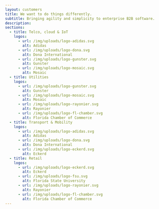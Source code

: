 ```yaml
---
layout: customers
title: We want to do things differently.
subtitle: Bringing agility and simplicity to enterprise B2B software.
description:
sections:
  - title: Telco, cloud & IoT
    logos:
      - url: /img/uploads/logo-adidas.svg
        alt: Adidas
      - url: /img/uploads/logo-dona.svg
        alt: Dona International
      - url: /img/uploads/logo-gunster.svg
        alt: Gunster
      - url: /img/uploads/logo-mosaic.svg
        alt: Mosaic
  - title: Utilities
    logos:
      - url: /img/uploads/logo-gunster.svg
        alt: Gunster
      - url: /img/uploads/logo-mosaic.svg
        alt: Mosaic
      - url: /img/uploads/logo-rayonier.svg
        alt: Rayonier
      - url: /img/uploads/logo-fl-chamber.svg
        alt: Florida Chamber of Commerce
  - title: Transport & Mobility
    logos:
      - url: /img/uploads/logo-adidas.svg
        alt: Adidas
      - url: /img/uploads/logo-dona.svg
        alt: Dona International
      - url: /img/uploads/logo-eckerd.svg
        alt: Eckerd
  - title: Retail
    logos:
      - url: /img/uploads/logo-eckerd.svg
        alt: Eckerd
      - url: /img/uploads/logo-fsu.svg
        alt: Florida State University
      - url: /img/uploads/logo-rayonier.svg
        alt: Rayonier
      - url: /img/uploads/logo-fl-chamber.svg
        alt: Florida Chamber of Commerce
---
```

